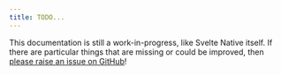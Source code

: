 ```yaml
---
title: TODO...
---
```


This documentation is still a work-in-progress, like Svelte Native itself. If there are particular things that are missing or could be improved, then [please raise an issue on GitHub](https://github.com/halfnelson/svelte-native)!
